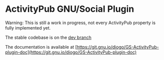# ActivityPub GNU/Social Plugin

Warning: This is still a work in progress, not every ActivityPub property is fully implemented yet.

The stable codebase is on the [dev branch](https://git.gnu.io/dansup/ActivityPub/tree/dev)

The documentation is available at [https://git.gnu.io/diogo/GS-ActivityPub-plugin-doc](https://git.gnu.io/diogo/GS-ActivityPub-plugin-doc)